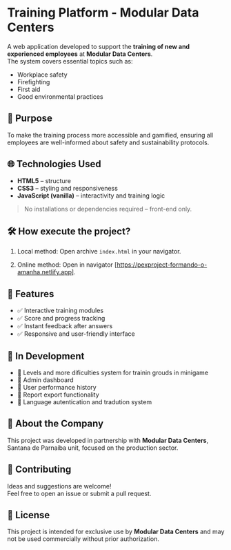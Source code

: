 # Training Platform - Modular Data Centers

A web application developed to support the **training of new and experienced employees** at **Modular Data Centers**.  
The system covers essential topics such as:

- Workplace safety
- Firefighting
- First aid
- Good environmental practices

## 🎯 Purpose

To make the training process more accessible and gamified, ensuring all employees are well-informed about safety and sustainability protocols.

## 🌐 Technologies Used

- **HTML5** – structure
- **CSS3** – styling and responsiveness
- **JavaScript (vanilla)** – interactivity and training logic

> No installations or dependencies required – front-end only.

## 🛠️ How execute the project?

1. Local method: Open archive `index.html` in your navigator.

2. Online method: Open in navigator [https://pexproject-formando-o-amanha.netlify.app].

## 🧠 Features

- ✅ Interactive training modules
- ✅ Score and progress tracking
- ✅ Instant feedback after answers
- ✅ Responsive and user-friendly interface

## 🚀 In Development

- 🔄 Levels and more dificulties system for trainin grouds in minigame
- 🔄 Admin dashboard
- 🔄 User performance history
- 🔄 Report export functionality
- 🔄 Language autentication and tradution system

## 🏢 About the Company

This project was developed in partnership with **Modular Data Centers**, Santana de Parnaíba unit, focused on the production sector.

## 🤝 Contributing

Ideas and suggestions are welcome!  
Feel free to open an issue or submit a pull request.

## 📄 License

This project is intended for exclusive use by **Modular Data Centers** and may not be used commercially without prior authorization.

